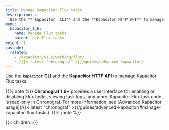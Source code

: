```yaml
---
title: Manage Kapacitor Flux tasks
description: >
  Use the **`kapacitor` CLI** and the **Kapacitor HTTP API** to manage Kapacitor Flux tasks.
menu:
  kapacitor_1_6:
    name: Manage Flux tasks
    parent: Use Flux tasks
weight: 1
cascade:
  related:
    - /kapacitor/v1.6/working/flux/
    - /{{< latest "chronograf" >}}/guides/advanced-kapacitor/
---
```


Use the **`kapacitor` CLI** and the **Kapacitor HTTP API** to manage Kapacitor Flux tasks.

{{% note %}}
**Chronograf 1.9+** provides a user interface for enabling or disabling Flux tasks,
viewing task logs, and more.
Kapacitor Flux task code is read-only in Chronograf.
For more information, see [Advanced Kapacitor usage](/{{< latest "chronograf" >}}/guides/advanced-kapacitor/#manage-kapacitor-flux-tasks).
{{% /note %}}

{{< children >}}
